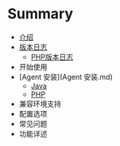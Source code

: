 # Summary

* [介绍](README.md)
* [版本日志](版本日志.md)
   * [PHP版本日志](php-release-notemd.md)
* 开始使用
* [Agent 安装](Agent 安装.md)
   * [Java](java-agent-install.md)
   * [PHP](php-agent-install.md)
* 兼容环境支持
* 配置选项
* 常见问题
* 功能详述

